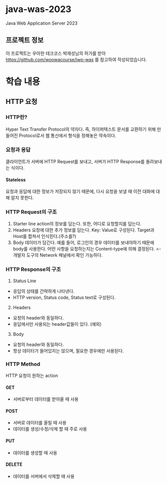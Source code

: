 # java-was-2023

Java Web Application Server 2023

## 프로젝트 정보 

이 프로젝트는 우아한 테크코스 박재성님의 허가를 받아 https://github.com/woowacourse/jwp-was 
를 참고하여 작성되었습니다.


# 학습 내용
## HTTP 요청
### HTTP란?
Hyper Text Transfer Protocol의 약자다.
즉, 하이퍼텍스트 문서를 교환하기 위해 만들어진 Protocol로서 웹 통신에서 형식을 정해놓은 약속이다.

### 요청과 응답
클라이언트가 서버에 HTTP Request를 보내고, 서버가 HTTP Response를 돌려보내는 식이다.

#### Stateless
요청과 응답에 대한 정보가 저장되지 않기 때문에, 다시 요청을 보낼 때 이전 대화에 대해 알지 못한다.

### HTTP Request의 구조
1. Starter line
action의 정보를 담는다. 또한, 어디로 요청할지를 담는다.
2. Headers
요청에 대한 추가 정보를 담는다.
Key: Value로 구성된다.
Target과 Host를 합쳐서 인식힌다.(주소를?)
3. Body
데이터가 담긴다.
예를 들어, 로그인의 경우 데이터를 보내야하기 때문에 body를 사용한다.
어떤 사항을 요청하는지는 Content-type에 의해 결정된다. <- 개발자 도구의 Network 패널에서 확인 가능하다.

### HTTP Response의 구조
1. Status Line
- 응답의 상태를 간략하게 나타낸다.
- HTTP version, Status code, Status text로 구성된다.
2. Headers
- 요청의 header와 동일하다.
- 응답에서만 사용되는 header값들이 있다. (예외)
3. Body
- 요청의 header와 동일하다.
- 항상 데이터가 들어있지는 않으며, 필요한 경우에만 사용된다.

### HTTP Method
HTTP 요청이 원하는 action
#### GET
- 서버로부터 데이터를 받아올 때 사용
#### POST
- 서버로 데이터를 올릴 때 사용
- 데이터를 생성/수정/삭제 할 때 주로 사용
#### PUT
- 데이터를 생성할 때 사용
#### DELETE
- 데이터를 서버에서 삭제할 때 사용